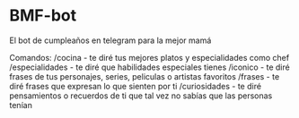 # BMF-bot
El bot de cumpleaños en telegram para la mejor mamá

Comandos:
/cocina - te diré tus mejores platos y especialidades como chef
/especialidades - te diré que habilidades especiales tienes
/iconico - te diré frases de tus personajes, series, peliculas o artistas favoritos
/frases - te diré frases que expresan lo que sienten por ti
/curiosidades - te diré pensamientos o recuerdos de ti que tal vez no sabías que las personas tenían
